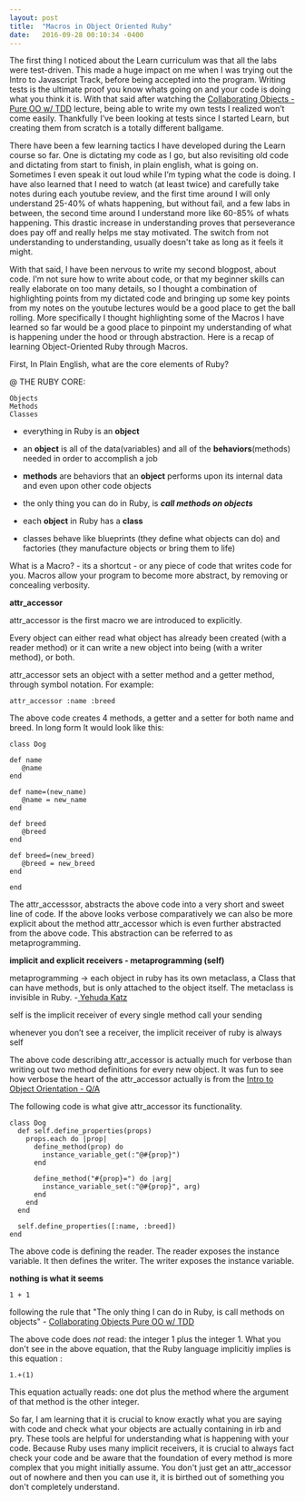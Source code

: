 ```yaml
---
layout: post
title:  "Macros in Object Oriented Ruby"
date:   2016-09-28 00:10:34 -0400
---
```



The first thing I noticed about the Learn curriculum was that all the labs were test-driven. This made a huge impact on me when I was trying out the Intro to Javascript Track, before being accepted into the program. Writing tests is the ultimate proof you know whats going on and your code is doing what you think it is. With that said after watching the [Collaborating Objects - Pure OO w/ TDD](https://www.youtube.com/watch?v=iYcQ693LXck) lecture, being able to write my own tests I realized won’t come easily. Thankfully I’ve been looking at tests since I started Learn, but creating them from scratch is a totally different ballgame. 

There have been a few learning tactics I have developed during the Learn course so far. One is dictating my code as I go, but also revisiting old code and dictating from start to finish, in plain english, what is going on. Sometimes I even speak it out loud while I’m typing what the code is doing. I have also learned that I need to watch (at least twice) and carefully take notes during each youtube review, and the first time around I will only understand 25-40% of whats happening, but without fail, and a few labs in between, the second time around I understand more like 60-85% of whats happening. This drastic increase in understanding proves that perseverance does pay off and really helps me stay motivated. The switch from not understanding to understanding, usually doesn't take as long as it feels it might. 

With that said, I have been nervous to write my second blogpost, about code. I’m not sure how to write about code, or that my beginner skills can really elaborate on too many details, so I thought a combination of highlighting points from my dictated code and bringing up some key points from my notes on the youtube lectures would be a good place to get the ball rolling. More specifically I thought highlighting some of the Macros I have learned so far would be a good place to pinpoint my understanding of what is happening under the hood or through abstraction. Here is a recap of learning Object-Oriented Ruby through Macros.

First, In Plain English, what are the core elements of Ruby? 

@ THE RUBY CORE:

	Objects
	Methods
	Classes

- everything in Ruby is an **object**
- an **object** is all of the data(variables) and all of the **behaviors**(methods) needed in order to accomplish a job

- **methods** are behaviors that an **object** performs upon its internal data and even upon other code objects
- the only thing you can do in Ruby, is ***call methods on objects***

- each **object** in Ruby has a **class**
- classes behave like blueprints (they define what objects can do) and factories (they manufacture objects or bring them to life)


What is a Macro? - its a shortcut - or any piece of code that writes code for you. Macros allow your program to become more abstract, by removing or concealing verbosity.

**attr_accessor**

attr_accessor is the first macro we are introduced to explicitly. 

Every object can either read what object has already been created (with a reader method) or it can write a new object into being (with a writer method), or both.

attr_accessor sets an object with a setter method and a getter method, through symbol notation. For example:

```
attr_accessor :name :breed
```

The above code creates 4 methods, a getter and a setter for both name and breed. In long form It would look like this:

```
class Dog

def name
   @name
end

def name=(new_name)
   @name = new_name
end

def breed
   @breed
end

def breed=(new_breed)
   @breed = new_breed
end

end
```

The attr_accesssor, abstracts the above code into a very short and sweet line of code. If the above looks verbose comparatively we can also be more explicit about the method attr_accessor which is even further abstracted from the above code. This abstraction can be referred to as metaprogramming.

**implicit and explicit receivers - metaprogramming (self)**

metaprogramming -> each object in ruby has its own metaclass, a Class that can have methods, but is only attached to the object itself. The metaclass is invisible in Ruby. -[ Yehuda Katz](http://yehudakatz.com/2009/11/15/metaprogramming-in-ruby-its-all-about-the-self/)

self is the implicit receiver of every single method call your sending

whenever you don’t see a receiver, the implicit receiver of ruby is always self

The above code describing attr_accessor is actually much for verbose than writing out two method definitions for every new object.  It was fun to see how verbose the heart of the attr_accessor actually is from the [Intro to Object Orientation - Q/A](https://www.youtube.com/watch?v=ab11lJJKm8M)

The following code is what give attr_accessor its functionality.

```
class Dog
  def self.define_properties(props)
    props.each do |prop|
      define_method(prop) do 
        instance_variable_get(:"@#{prop}")
      end

      define_method("#{prop}=") do |arg|
        instance_variable_set(:"@#{prop}", arg)
      end
    end
  end

  self.define_properties([:name, :breed])
end
```

The above code is defining the reader. The reader exposes the instance variable. It then defines the writer. The writer exposes the instance variable. 

**nothing is what it seems**

```
1 + 1
```

following the rule that "The only thing I can do in Ruby, is call methods on objects" - [Collaborating Objects Pure OO w/ TDD](https://www.youtube.com/watch?v=iYcQ693LXck)

The above code does *not* read: the integer 1 plus the integer 1. What you don't see in the above equation, that the Ruby language implicitiy implies is this equation :

```
1.+(1)
```

This equation actually reads: one dot plus the method where the argument of that method is the other integer.

So far, I am learning that it is crucial to know exactly what you are saying with code and check what your objects are actually containing in irb and pry. These tools are helpful for understanding what is happening with your code. Because Ruby uses many implicit receivers, it is crucial to always fact check your code and be aware that the foundation of every method is more complex that you might initially assume. You don't just get an attr_accessor out of nowhere and then you can use it, it is birthed out of something you don't completely understand. 
